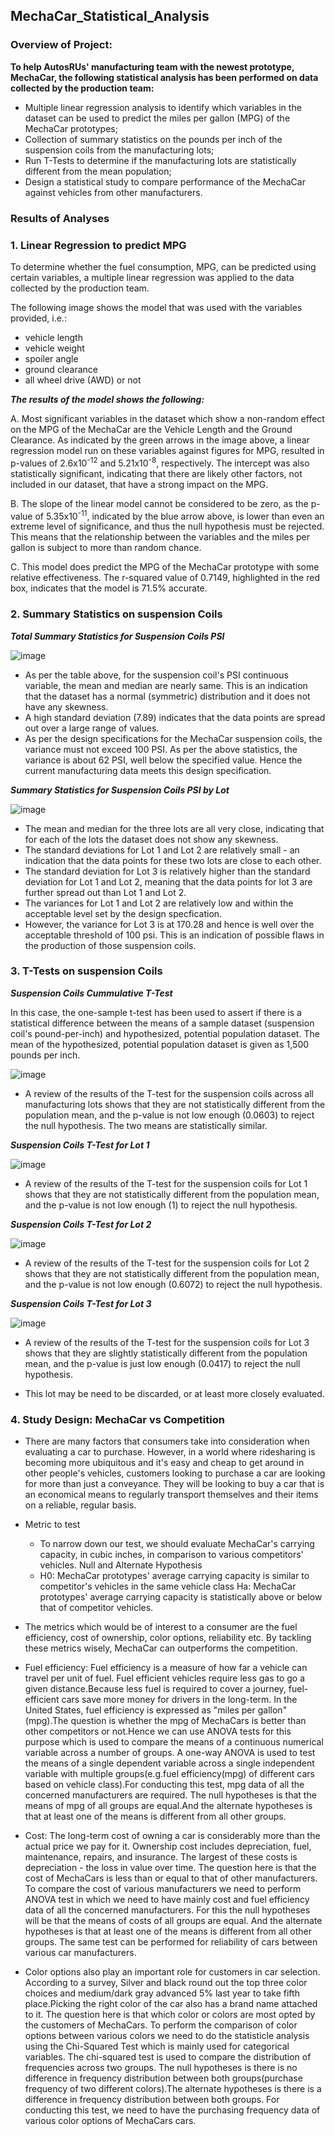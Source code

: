 ## MechaCar_Statistical_Analysis

### **Overview of Project:**

**To help AutosRUs' manufacturing team with the newest prototype, MechaCar, the following statistical analysis has been performed on data collected by the production team:**
- Multiple linear regression analysis to identify which variables in the dataset can be used to predict the miles per gallon (MPG) of the MechaCar prototypes;
- Collection of summary statistics on the pounds per inch of the suspension coils from the manufacturing lots;
- Run T-Tests to determine if the manufacturing lots are statistically different from the mean population;
- Design a statistical study to compare performance of the MechaCar against vehicles from other manufacturers.

### **Results of Analyses**

### **1.  Linear Regression to predict MPG**

To determine whether the fuel consumption, MPG, can be predicted using certain variables, a multiple linear regression was applied to the data collected by the production team.

The following image shows the model that was used with the variables provided, i.e.:
  - vehicle length
  - vehicle weight
  - spoiler angle
  - ground clearance
  - all wheel drive (AWD) or not

<p align="center">
<src="https://user-images.githubusercontent.com/82583576/127779743-8f62e66d-5be6-4527-9ed5-d9841feb52a4.png">
</p>

  ***The results of the model shows the following:***

A. Most significant variables in the dataset which show a non-random effect on the MPG of the MechaCar are the Vehicle Length and the Ground Clearance. 
   As indicated by the green arrows in the image above, a linear regression model run on these variables against figures for MPG, resulted in p-values of 2.6x10<sup>-12</sup>      and 5.21x10<sup>-8</sup>, respectively. 
   The intercept was also statistically significant, indicating that there are likely other factors, not included in our dataset, that have a strong impact on the MPG.
   
B. The slope of the linear model cannot be considered to be zero, as the p-value of 5.35x10<sup>-11</sup>, indicated by the blue arrow above, is lower than even an extreme          level of significance, and thus the null hypothesis must be rejected. This means that the relationship between the variables and the miles per gallon is subject to more than    random chance.

C. This model does predict the MPG of the MechaCar prototype with some relative effectiveness. The r-squared value of 0.7149, highlighted in the red box, indicates that the        model is 71.5% accurate.


### **2.  Summary Statistics on suspension Coils**

***Total Summary Statistics for Suspension Coils PSI***

![image](https://user-images.githubusercontent.com/82583576/127781893-f40c5c87-057c-4307-a604-f8d69a45721b.png)

- As per the table above, for the suspension coil's PSI continuous variable, the mean and median are nearly same. This is an indication that the dataset has a normal (symmetric) distribution and it does not have any skewness.
- A high standard deviation (7.89) indicates that the data points are spread out over a large range of values.
- As per the design specifications for the MechaCar suspension coils, the variance must not exceed 100 PSI. As per the above statistics, the variance is about 62 PSI, well below the specified value. Hence the current manufacturing data meets this design specification.


***Summary Statistics for Suspension Coils PSI by Lot***

![image](https://user-images.githubusercontent.com/82583576/127781911-916ce20a-b55c-43fe-a8cf-eaf6725bde9e.png)

- The mean and median for the three lots are all very close, indicating that for each of the lots the dataset does not show any skewness.
- The standard deviations for Lot 1 and Lot 2 are relatively small - an indication that the data points for these two lots are close to each other.
- The standard deviation for Lot 3 is relatively higher than the standard deviation for Lot 1 and Lot 2, meaning that the data points for lot 3 are further spread out than Lot 1 and Lot 2.
- The variances for Lot 1 and Lot 2 are relatively low and within the acceptable level set by the design specfication.
- However, the variance for Lot 3 is at 170.28 and hence is well over the acceptable threshold of 100 psi. This is an indication of possible flaws in the production of those suspension coils.


### **3. T-Tests on suspension Coils**

***Suspension Coils Cummulative T-Test***

In this case, the one-sample t-test has been used to assert if there is a statistical difference between the means of a sample dataset (suspension coil's pound-per-inch) and hypothesized, potential population dataset. The mean of the hypothesized, potential population dataset is given as 1,500 pounds per inch.


![image](https://user-images.githubusercontent.com/82583576/127782351-2a14ad56-6fb3-4052-8466-910e54f839aa.png)


- A review of the results of the T-test for the suspension coils across all manufacturing lots shows that they are not statistically different from the population mean, and the p-value is not low enough (0.0603) to reject the null hypothesis. The two means are statistically similar.


***Suspension Coils T-Test for Lot 1***


![image](https://user-images.githubusercontent.com/82583576/127783071-a17d067f-575d-438a-9e3f-5daa5150d5c9.png)


- A review of the results of the T-test for the suspension coils for Lot 1 shows that they are not statistically different from the population mean, and the p-value is not low enough (1) to reject the null hypothesis. 

***Suspension Coils T-Test for Lot 2***


![image](https://user-images.githubusercontent.com/82583576/127783084-548a02e4-2142-457e-a951-d89a9471a716.png)


- A review of the results of the T-test for the suspension coils for Lot 2 shows that they are not statistically different from the population mean, and the p-value is not low enough (0.6072) to reject the null hypothesis.


***Suspension Coils T-Test for Lot 3***


![image](https://user-images.githubusercontent.com/82583576/127783099-3208c15a-d15d-409a-a996-d7606b3b247c.png)


- 	A review of the results of the T-test for the suspension coils for Lot 3 shows that they are slightly statistically different from the population mean, and the p-value is just low enough (0.0417) to reject the null hypothesis. 

- This lot may be need to be discarded, or at least more closely evaluated.


### **4. Study Design: MechaCar vs Competition**

- There are many factors that consumers take into consideration when evaluating a car to purchase. However, in a world where ridesharing is becoming more ubiquitous and it's easy and cheap to get around in other people's vehicles, customers looking to purchase a car are looking for more than just a conveyance. They will be looking to buy a car that is an economical means to regularly transport themselves and their items on a reliable, regular basis.

- Metric to test
  - To narrow down our test, we should evaluate MechaCar's carrying capacity, in cubic inches, in comparison to various competitors' vehicles.
Null and Alternate Hypothesis
  - H0: MechaCar prototypes' average carrying capacity is similar to competitor's vehicles in the same vehicle class Ha: MechaCar prototypes' average carrying capacity is         statistically above or below that of competitor vehicles.

- The metrics which would be of interest to a consumer are the fuel efficiency, cost of ownership, color options, reliability etc. By tackling these metrics wisely, MechaCar can outperforms the competition.
- Fuel efficiency: Fuel efficiency is a measure of how far a vehicle can travel per unit of fuel. Fuel efficient vehicles require less gas to go a given distance.Because less fuel is required to cover a journey, fuel-efficient cars save more money for drivers in the long-term. In the United States, fuel efficiency is expressed as "miles per gallon" (mpg).The question is whether the mpg of MechaCars is better than other competitors or not.Hence we can use ANOVA tests for this purpose which is used to compare the means of a continuous numerical variable across a number of groups. A one-way ANOVA is used to test the means of a single dependent variable across a single independent variable with multiple groups(e.g.fuel efficiency(mpg) of different cars based on vehicle class).For conducting this test, mpg data of all the concerned manufacturers are required. The null hypotheses is that the means of mpg of all groups are equal.And the alternate hypotheses is that at least one of the means is different from all other groups.
- Cost: The long-term cost of owning a car is considerably more than the actual price we pay for it. Ownership cost includes depreciation, fuel, maintenance, repairs, and insurance. The largest of these costs is depreciation - the loss in value over time. The question here is that the cost of MechaCars is less than or equal to that of other manufacturers. To compare the cost of various manufacturers we need to perform ANOVA test in which we need to have mainly cost and fuel efficiency data of all the concerned manufacturers. For this the null hypotheses will be that the means of costs of all groups are equal. And the alternate hypotheses is that at least one of the means is different from all other groups. The same test can be performed for reliability of cars between various car manufacturers.
- Color options also play an important role for customers in car selection. According to a survey, Silver and black round out the top three color choices and medium/dark gray advanced 5% last year to take fifth place.Picking the right color of the car also has a brand name attached to it. The question here is that which color or colors are most opted by the customers of MechaCars. To perform the comparison of color options between various colors we need to do the statisticle analysis using the Chi-Squared Test which is mainly used for categorical variables. The chi-squared test is used to compare the distribution of frequencies across two groups. The null hypotheses is there is no difference in frequency distribution between both groups(purchase frequency of two different colors).The alternate hypotheses is there is a difference in frequency distribution between both groups. For conducting this test, we need to have the purchasing frequency data of various color options of MechaCars cars.


